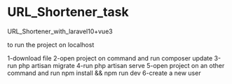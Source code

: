 # URL_Shortener_task
URL_Shortener_with_laravel10+vue3

to run the project on localhost

1-download file
2-open project on command and run composer update
3-run php artisan migrate
4-run php artisan serve
5-open project on an other command and run npm install && npm run dev
6-create a new user 
